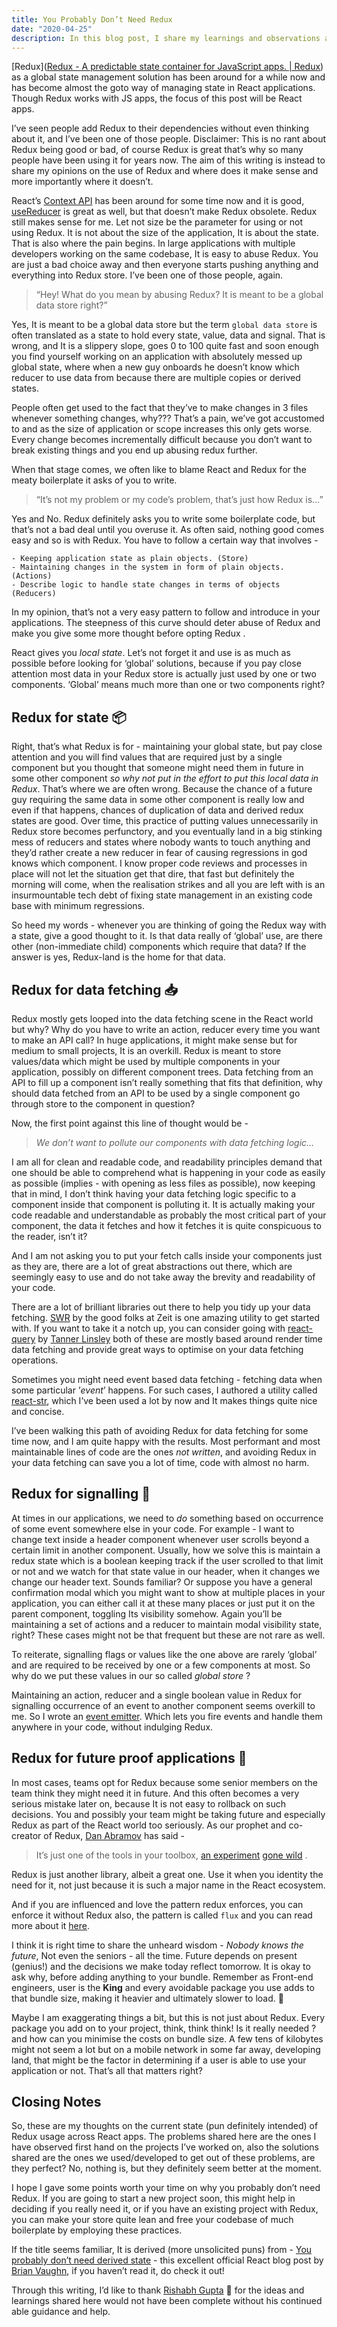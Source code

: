 ```yaml
---
title: You Probably Don’t Need Redux
date: "2020-04-25"
description: In this blog post, I share my learnings and observations around Redux and why you probably don't need it.
---
```


[Redux]([Redux - A predictable state container for JavaScript apps. | Redux](https://redux.js.org/)) as a global state management solution has been around for a while now and has become almost the goto way of managing state in React applications. Though Redux works with JS apps, the focus of this post will be React apps.

I’ve seen people add Redux to their dependencies without even thinking about it, and I’ve been one of those people. Disclaimer: This is no rant about Redux being good or bad, of course Redux is great that’s why so many people have been using it for years now. The aim of this writing is instead to share my opinions on the use of Redux and where does it make sense and more importantly where it doesn’t.

React’s [Context API](https://reactjs.org/docs/context.html) has been around for some time now and it is good, [useReducer](https://reactjs.org/docs/hooks-reference.html#usereducer) is great as well, but that doesn’t make Redux obsolete. Redux still makes sense for me. Let not size be the parameter for using or not using Redux. It is not about the size of the application, It is about the state. That is also where the pain begins. In large applications with multiple developers working on the same codebase, It is easy to abuse Redux. You are just a bad choice away and then everyone starts pushing anything and everything into Redux store. I’ve been one of those people, again.

> “Hey! What do you mean by abusing Redux? It is meant to be a global data store right?”

Yes, It is meant to be a global data store but the term `global data store` is often translated as a state to hold every state, value, data and signal. That is wrong, and It is a slippery slope, goes 0 to 100 quite fast and soon enough you find yourself working on an application with absolutely messed up global state, where when a new guy onboards he doesn’t know which reducer to use data from because there are multiple copies or derived states.

People often get used to the fact that they’ve to make changes in 3 files whenever something changes, why??? That’s a pain, we’ve got accustomed to and as the size of application or scope increases this only gets worse. Every change becomes incrementally difficult because you don’t want to break existing things and you end up abusing redux further.

When that stage comes, we often like to blame React and Redux for the meaty boilerplate it asks of you to write.

> “It’s not my problem or my code’s problem, that’s just how Redux is…”

Yes and No. Redux definitely asks you to write some boilerplate code, but that’s not a bad deal until you overuse it. As often said, nothing good comes easy and so is with Redux. You have to follow a certain way that involves -

    - Keeping application state as plain objects. (Store)
    - Maintaining changes in the system in form of plain objects. (Actions)
    - Describe logic to handle state changes in terms of objects (Reducers)

In my opinion, that’s not a very easy pattern to follow and introduce in your applications. The steepness of this curve should deter abuse of Redux and make you give some more thought before opting Redux .

React gives you _local state_. Let’s not forget it and use is as much as possible before looking for ‘global’ solutions, because if you pay close attention most data in your Redux store is actually just used by one or two components. ‘Global’ means much more than one or two components right?

## Redux for state 📦

Right, that’s what Redux is for - maintaining your global state, but pay close attention and you will find values that are required just by a single component but you thought that someone might need them in future in some other component _so why not put in the effort to put this local data in Redux_. That’s where we are often wrong. Because the chance of a future guy requiring the same data in some other component is really low and even if that happens, chances of duplication of data and derived redux states are good. Over time, this practice of putting values unnecessarily in Redux store becomes perfunctory, and you eventually land in a big stinking mess of reducers and states where nobody wants to touch anything and they’d rather create a new reducer in fear of causing regressions in god knows which component. I know proper code reviews and processes in place will not let the situation get that dire, that fast but definitely the morning will come, when the realisation strikes and all you are left with is an insurmountable tech debt of fixing state management in an existing code base with minimum regressions.

So heed my words - whenever you are thinking of going the Redux way with a state, give a good thought to it. Is that data really of ‘global’ use, are there other (non-immediate child) components which require that data? If the answer is yes, Redux-land is the home for that data.

## Redux for data fetching 📥

Redux mostly gets looped into the data fetching scene in the React world but why? Why do you have to write an action, reducer every time you want to make an API call? In huge applications, it might make sense but for medium to small projects, It is an overkill. Redux is meant to store values/data which might be used by multiple components in your application, possibly on different component trees. Data fetching from an API to fill up a component isn’t really something that fits that definition, why should data fetched from an API to be used by a single component go through store to the component in question?

Now, the first point against this line of thought would be -

> _*We don’t want to pollute our components with data fetching logic…*_

I am all for clean and readable code, and readability principles demand that one should be able to comprehend what is happening in your code as easily as possible (implies - with opening as less files as possible), now keeping that in mind, I don’t think having your data fetching logic specific to a component inside that component is polluting it. It is actually making your code readable and understandable as probably the most critical part of your component, the data it fetches and how it fetches it is quite conspicuous to the reader, isn’t it?

And I am not asking you to put your fetch calls inside your components just as they are, there are a lot of great abstractions out there, which are seemingly easy to use and do not take away the brevity and readability of your code.

There are a lot of brilliant libraries out there to help you tidy up your data fetching. [SWR](https://github.com/zeit/swr) by the good folks at Zeit is one amazing utility to get started with. If you want to take it a notch up, you can consider going with [react-query](https://github.com/tannerlinsley/react-query) by [Tanner Linsley](https://twitter.com/tannerlinsley) both of these are mostly based around render time data fetching and provide great ways to optimise on your data fetching operations.

Sometimes you might need event based data fetching - fetching data when some particular ’_*event*_’ happens. For such cases, I authored a utility called [react-str](https://github.com/tejasupmanyu/str), which I’ve been used a lot by now and It makes things quite nice and concise.

I’ve been walking this path of avoiding Redux for data fetching for some time now, and I am quite happy with the results. Most performant and most maintainable lines of code are the ones _*not written*_, and avoiding Redux in your data fetching can save you a lot of time, code with almost no harm.

## Redux for signalling 👀

At times in our applications, we need to _*do*_ something based on occurrence of some event somewhere else in your code. For example - I want to change text inside a header component whenever user scrolls beyond a certain limit in another component. Usually, how we solve this is maintain a redux state which is a boolean keeping track if the user scrolled to that limit or not and we watch for that state value in our header, when it changes we change our header text. Sounds familiar? Or suppose you have a general confirmation modal which you might want to show at multiple places in your application, you can either call it at these many places or just put it on the parent component, toggling Its visibility somehow. Again you’ll be maintaining a set of actions and a reducer to maintain modal visibility state, right? These cases might not be that frequent but these are not rare as well.

To reiterate, signalling flags or values like the one above are rarely ‘global’ and are required to be received by one or a few components at most. So why do we put these values in our so called _*global store*_ ?

Maintaining an action, reducer and a single boolean value in Redux for signalling occurrence of an event to another component seems overkill to me. So I wrote an [event emitter](https://github.com/tejasupmanyu/tu-emitter). Which lets you fire events and handle them anywhere in your code, without indulging Redux.

## Redux for future proof applications 🔮

In most cases, teams opt for Redux because some senior members on the team think they might need it in future. And this often becomes a very serious mistake later on, because It is not easy to rollback on such decisions. You and possibly your team might be taking future and especially Redux as part of the React world too seriously. As our prophet and co-creator of Redux, [Dan Abramov](https://twitter.com/dan_abramov) has said -

> It’s just one of the tools in your toolbox, [an experiment](https://www.youtube.com/watch?v=xsSnOQynTHs) [gone wild](https://www.youtube.com/watch?v=uvAXVMwHJXU) .

Redux is just another library, albeit a great one. Use it when you identity the need for it, not just because it is such a major name in the React ecosystem.

And if you are influenced and love the pattern redux enforces, you can enforce it without Redux also, the pattern is called `flux` and you can read more about it [here](http://fluxxor.com/what-is-flux.html).

I think it is right time to share the unheard wisdom - _*Nobody knows the future*_, Not even the seniors - all the time. Future depends on present (genius!) and the decisions we make today reflect tomorrow. It is okay to ask why, before adding anything to your bundle. Remember as Front-end engineers, user is the **King** and every avoidable package you use adds to that bundle size, making it heavier and ultimately slower to load. 🐌

Maybe I am exaggerating things a bit, but this is not just about Redux. Every package you add on to your project, think, think think! Is it really needed ?and how can you minimise the costs on bundle size. A few tens of kilobytes might not seem a lot but on a mobile network in some far away, developing land, that might be the factor in determining if a user is able to use your application or not. That’s all that matters right?

## Closing Notes

So, these are my thoughts on the current state (pun definitely intended) of Redux usage across React apps. The problems shared here are the ones I have observed first hand on the projects I’ve worked on, also the solutions shared are the ones we used/developed to get out of these problems, are they perfect? No, nothing is, but they definitely seem better at the moment.

I hope I gave some points worth your time on why you probably don’t need Redux. If you are going to start a new project soon, this might help in deciding if you really need it, or if you have an existing project with Redux, you can make your store quite lean and free your codebase of much boilerplate by employing these practices.

If the title seems familiar, It is derived (more unsolicited puns) from - [You probably don’t need derived state](https://reactjs.org/blog/2018/06/07/you-probably-dont-need-derived-state.html) - this excellent official React blog post by [Brian Vaughn](https://twitter.com/brian_d_vaughn), if you haven’t read it, do check it out!

Through this writing, I’d like to thank [Rishabh Gupta](https://twitter.com/rshb_g) 💐 for the ideas and learnings shared here would not have been complete without his continued able guidance and help.
